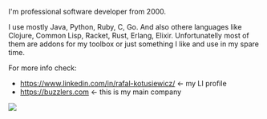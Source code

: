 I'm professional software developer from 2000.

I use mostly Java, Python, Ruby, C, Go. And also othere languages like Clojure, Common Lisp, Racket, Rust, Erlang, Elixir. Unfortunatelly most of them are addons for my toolbox or just something I like and use in my spare time.

For more info check:
<!-- * https://jjhop.info <- my dev site -->
* https://www.linkedin.com/in/rafal-kotusiewicz/ <- my LI profile
* https://buzzlers.com <- this is my main company
<!-- * ~https://nexonit.com  <- this is my second company (consulting mainly)~ -->

<img align="center" src="https://github-readme-stats.vercel.app/api/top-langs/?username=jjhop&layout=compact&theme=buefy" />
